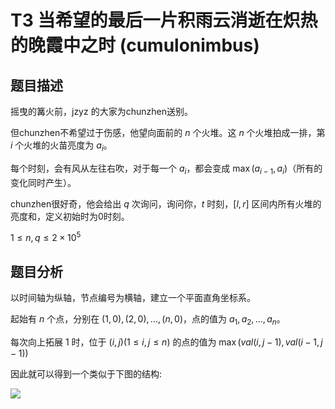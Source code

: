 # T3 当希望的最后一片积雨云消逝在炽热的晚霞中之时 (cumulonimbus)

## 题目描述

摇曳的篝火前，jzyz 的大家为chunzhen送别。

但chunzhen不希望过于伤感，他望向面前的 $n$ 个火堆。这 $n$ 个火堆拍成一排，第 $i$ 个火堆的火苗亮度为 $a_i$。

每个时刻，会有风从左往右吹，对于每一个 $a_i$，都会变成 $\max(a_{i - 1}, a_i)$（所有的变化同时产生）。

chunzhen很好奇，他会给出 $q$ 次询问，询问你，$t$ 时刻，$[l, r]$ 区间内所有火堆的亮度和，定义初始时为0时刻。

$1\leq n, q\leq 2\times 10^5$

## 题目分析

以时间轴为纵轴，节点编号为横轴，建立一个平面直角坐标系。

起始有 $n$ 个点，分别在 $(1, 0), (2, 0), ..., (n, 0)$，点的值为 $a_1, a_2, ..., a_n$。

每次向上拓展 $1$ 时，位于 $(i, j)(1\leq i, j\leq n)$ 的点的值为 $\max(val(i, j - 1), val(i - 1, j - 1))$

因此就可以得到一个类似于下图的结构:

![](https://raw.fastgit.org/LittleYang0531/image/master/blog/1.jpg)

